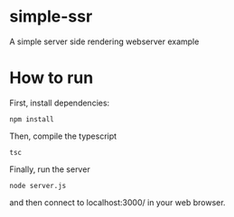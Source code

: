 # simple-ssr
A simple server side rendering webserver example

# How to run
First, install dependencies:
```
npm install
```

Then, compile the typescript
```
tsc
```

Finally, run the server
```
node server.js
```

and then connect to localhost:3000/ in your web browser. 